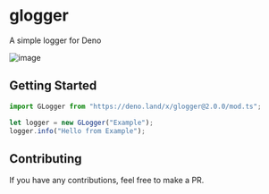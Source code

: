 # glogger
A simple logger for Deno

![image](https://user-images.githubusercontent.com/54550982/125192859-81559f80-e252-11eb-8829-31d6f9423090.png)

## Getting Started

```typescript
import GLogger from "https://deno.land/x/glogger@2.0.0/mod.ts";

let logger = new GLogger("Example");
logger.info("Hello from Example");
```

## Contributing

If you have any contributions, feel free to make a PR.
